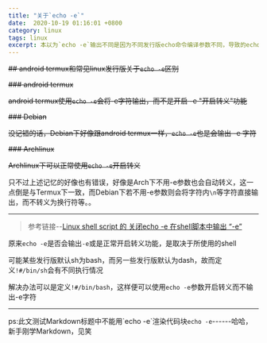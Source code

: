 ```yaml
---
title: "关于`echo -e`"
date:  2020-10-19 01:16:01 +0800
category: linux
tags: linux
excerpt: 本以为`echo -e`输出不同是因为不同发行版echo命令编译参数不同，导致的echo版本不同，后来才发现其实是与shell是用bash还是dash有关
---
```


~~## android termux和常见linux发行版关于`echo -e`区别~~

~~### android termux~~

~~android termux使用`echo -e`会将-e字符输出，而不是开启 -e "开启转义"功能~~

~~### Debian~~

~~没记错的话，Debian下好像跟android termux一样，`echo -e`也是会输出 -e 字符~~

~~### Archlinux~~

~~Archlinux下可以正常使用`echo -e`开启转义~~

只不过上述记忆的好像也有错误，好像是Arch下不用-e参数也会自动转义，这一点倒是与Termux下一致，而Debian下若不用-e参数则会将字符内`\n`等字符直接输出，而不转义为换行符等。。

---

>参考链接--[Linux shell script 的 关闭echo -e 在shell脚本中输出 “-e”](https://blog.csdn.net/liudsl/article/details/79213390)

原来`echo -e`是否会输出`-e`或是正常开启转义功能，是取决于所使用的shell

可能某些发行版默认sh为bash，而另一些发行版默认为dash，故而定义`!#/bin/sh`会有不同执行情况

解决办法可以是定义`!#/bin/bash`，这样便可以使用`echo -e`参数开启转义而不输出-e字符

---

ps:此文测试Markdown标题中不能用\`echo -e\`渲染代码块`echo -e`------哈哈，新手刚学Markdown，见笑
